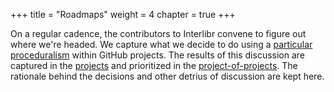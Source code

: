 +++
title = "Roadmaps"
weight = 4
chapter = true
+++

On a regular cadence, the contributors to Interlibr convene to figure out where
we're headed. We capture what we decide to do using a [particular
proceduralism](../contributing/changes) within GitHub projects. The results
of this discussion are captured in the
[projects](https://github.com/orgs/Xalgorithms/projects/) and prioritized in the
[project-of-projects](https://github.com/orgs/Xalgorithms/projects/16). The
rationale behind the decisions and other detrius of discussion are kept here.
